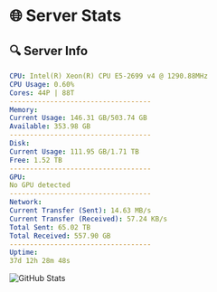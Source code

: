 # 🌐 Server Stats
## 🔍 Server Info
```yaml
CPU: Intel(R) Xeon(R) CPU E5-2699 v4 @ 1290.88MHz
CPU Usage: 0.60%
Cores: 44P | 88T
-----------------------------------
Memory:
Current Usage: 146.31 GB/503.74 GB
Available: 353.98 GB
-----------------------------------
Disk:
Current Usage: 111.95 GB/1.71 TB
Free: 1.52 TB
-----------------------------------
GPU:
No GPU detected
-----------------------------------
Network:
Current Transfer (Sent): 14.63 MB/s
Current Transfer (Received): 57.24 KB/s
Total Sent: 65.02 TB
Total Received: 557.90 GB
-----------------------------------
Uptime:
37d 12h 28m 48s
```
![GitHub Stats](https://img.shields.io/badge/Updated-2025-04-14_09:51:37-blue)